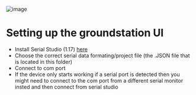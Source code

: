 ![image](https://github.com/DaniielZ/meteocs-cansat/assets/34136852/fc8da15f-93b9-4453-a6a5-f135dbcd844a)
# Setting up the groundstation UI
- Install Serial Studio (1.17) [here](https://serial-studio.github.io/)
- Choose the correct serial data formating/project file (the .JSON file that is located in this folder)
- Connect to com port
- If the device only starts working if a serial port is detected then you might need to connect to the com port from a different serial monitor insted and then connect from serial studio

